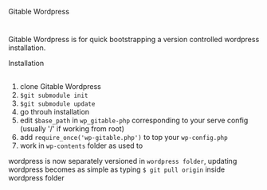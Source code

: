 Gitable Wordpress
#

Gitable Wordpress is for quick bootstrapping a version controlled wordpress installation.

Installation
##
1. clone Gitable Wordpress
2. `$git submodule init`
3. `$git submodule update`
4. go throuh installation
5. edit `$base_path` in `wp_gitable-php` corresponding to your serve config (usually '/' if working from root)
6. add `require_once('wp-gitable.php')` to top your `wp-config.php`
7. work in `wp-contents` folder as used to

wordpress is now separately versioned in `wordpress folder`, updating wordpress becomes as simple as typing `$ git pull origin` inside wordpress folder


